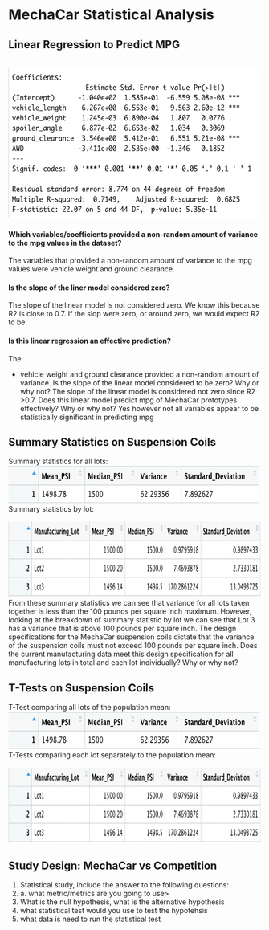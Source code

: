 # MechaCar Statistical Analysis
## Linear Regression to Predict MPG

<br><img src="Deliverable 1 Linear Regression.png" width="500" height="300">
#### Which variables/coefficients provided a non-random amount of variance to the mpg values in the dataset?
The variables that provided a non-random amount of variance to the mpg values were vehicle weight and ground clearance. 

#### Is the slope of the liner model considered zero?
The slope of the linear model is not considered zero. We know this because R2 is close to 0.7. If the slop were zero, or around zero, we would expect R2 to be 


#### Is this linear regression an effective prediction?
The 
- vehicle weight and ground clearance provided a non-random amount of variance.
Is the slope of the linear model considered to be zero? Why or why not?
The slope of the linear model is considered not zero since R2 >0.7.
Does this linear model predict mpg of MechaCar prototypes effectively? Why or why not?
Yes however not all variables appear to be statistically significant in predicting mpg

## Summary Statistics on Suspension Coils
Summary statistics for all lots:
<br><img src="Deliverable 2 Total Summary.png" width="500" height="75">
<br>
Summary statistics by lot:
<br><br><img src="Deliverable 2 Lot Summary.png" width="600" height="150">
<br>
From these summary statistics we can see that variance for all lots taken together is less than the 100 pounds per square inch maximum. However, looking at the breakdown of summary statistic by lot we can see that Lot 3 has a variance that is above 100 pounds per square inch. 
The design specifications for the MechaCar suspension coils dictate that the variance of the suspension coils must not exceed 100 pounds per square inch. Does the current manufacturing data meet this design specification for all manufacturing lots in total and each lot individually? Why or why not?

## T-Tests on Suspension Coils
T-Test comparing all lots of the population mean:
<br><img src="Deliverable 2 Total Summary.png" width="500" height="75">
<br>
T-Tests comparing each lot separately to the population mean:
<br><br><img src="Deliverable 2 Lot Summary.png" width="600" height="150">
<br>

## Study Design: MechaCar vs Competition
1. Statistical study, include the answer to the following questions:
2. a. what metric/metrics are you going to use>
3. What is the null hypothesis, what is the alternative hypothesis
4. what statistical test would you use to test the hypotehsis
5. what data is need to run the statistical test 
